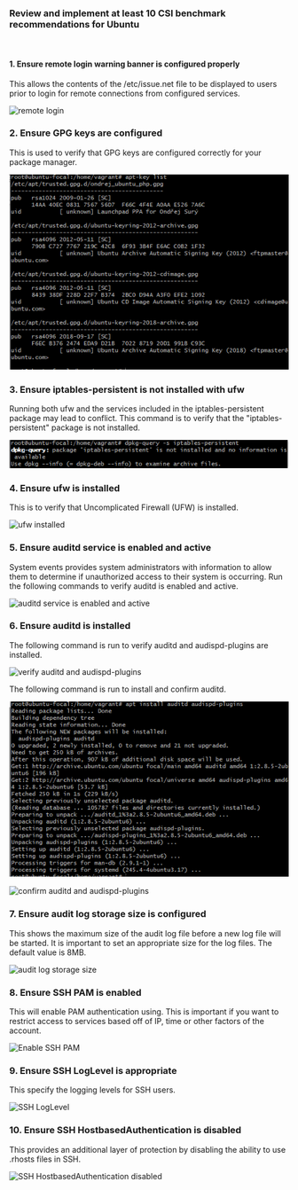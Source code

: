 ### Review and implement at least 10 CSI benchmark recommendations for Ubuntu 
<br>

#### 1. Ensure remote login warning banner is configured properly
This allows the contents of the /etc/issue.net file to be displayed to users prior to login for remote connections from configured services.

![remote login](./Remote%20login%20warning%20banner.png "Remote login warning banner")

### 2. Ensure GPG keys are configured
This is used to verify that GPG keys are configured correctly for your package manager.

![GPG Keys](./GPG%20Keys.png "GPG Keys")

### 3. Ensure iptables-persistent is not installed with ufw
Running both ufw and the services included in the iptables-persistent package may lead to conflict. This command is to verify that the "iptables-persistent" package is not installed.

![iptables-persistent is not installed with ufw](./iptables%20persistent%20is%20not%20installed%20with%20ufw.png "iptables-persistent is not installed with ufw")

### 4. Ensure ufw is installed
This is to verify that Uncomplicated Firewall (UFW) is installed.

![ufw installed](./ufw%20installed.png "ufw installed")

### 5. Ensure auditd service is enabled and active
System events provides system administrators with information to allow them to determine if unauthorized access to their system is occurring.
Run the following commands to verify auditd is enabled and active.

![auditd service is enabled and active](./auditd%20service%20is%20enabled%20and%20active.png "auditd service is enabled and active")

### 6. Ensure auditd is installed
The following command is run to verify auditd and audispd-plugins are installed.

![verify auditd and audispd-plugins](./verify%20auditd%20and%20audispd-plugins.png "verify auditd and audispd-plugins")

The following command is run to install and confirm auditd.

![install auditd and audispd-plugins](./install%20auditd%20and%20audispd-plugins.png "install auditd and audispd-plugins")

![confirm auditd and audispd-plugins](./confirm%20auditd%20and%20audispd-plugins.png "confirm auditd and audispd-plugins")

### 7. Ensure audit log storage size is configured
This shows the maximum size of the audit log file before a new log file will be started. It is important to set an appropriate size for the log files. The default value is 8MB.

![audit log storage size](./audit%20log%20storage%20size.png "audit log storage size")

### 8. Ensure SSH PAM is enabled
This will enable PAM authentication using. This is important if you want to restrict access to services based off of IP, time or other factors of the account.

![Enable SSH PAM](./confirm%20auditd%20and%20audispd-plugins.png "Enable SSH PAM")

### 9. Ensure SSH LogLevel is appropriate
This specify the logging levels for SSH users.

![SSH LogLevel](./SSH%20log%20level.png "SSH LogLevel")

### 10. Ensure SSH HostbasedAuthentication is disabled
This provides an additional layer of protection by disabling the ability to use .rhosts files in SSH. 

![SSH HostbasedAuthentication disabled](./SSH%20HostbasedAuthentication%20disabled.png "SSH HostbasedAuthentication disabled")